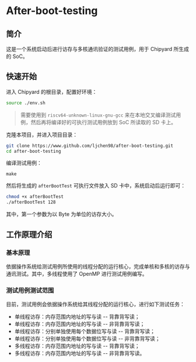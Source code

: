 # After-boot-testing

## 简介

这是一个系统启动后进行访存与多核通讯验证的测试用例，用于 Chipyard 所生成的 SoC。

## 快速开始

进入 Chipyard 的根目录，配置好环境：

```bash
source ./env.sh
```

> 需要使用到 `riscv64-unknown-linux-gnu-gcc` 来在本地交叉编译测试用例，然后再将编译好的可执行测试用例放到 SoC 所读取的 SD 卡上。

克隆本项目，并进入项目目录：

```bash
git clone https://www.github.com/ljchen98/after-boot-testing.git
cd after-boot-testing
```

编译测试用例：

```
make
```

然后将生成的 `afterBootTest` 可执行文件放入 SD 卡中，系统启动后运行即可：

```bash
chmod +x afterBootTest
./afterBootTest 128
```

其中，第一个参数为以 Byte 为单位的访存大小。

## 工作原理介绍

### 基本原理

依据操作系统给测试用例所使用的线程分配的运行核心，完成单核和多核的访存与通讯测试。其中，多线程使用了 OpenMP 进行测试用例编写。

### 测试用例测试范围

目前，测试用例会依据操作系统给其线程分配的运行核心，进行如下测试任务：

- 单线程访存：内存范围内地址的写与读 -- 背靠背写读；
- 单线程访存：内存范围内地址的写与读 -- 非背靠背写读；
- 单线程访存：分别单独使用每个数据位写与读 -- 背靠背写读；
- 单线程访存：分别单独使用每个数据位写与读 -- 非背靠背写读；
- 多线程访存：内存范围内地址的写与读 -- 背靠背写读；
- 多线程访存：内存范围内地址的写与读 -- 非背靠背写读。

